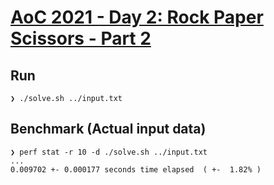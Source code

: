 # [AoC 2021 - Day 2: Rock Paper Scissors - Part 2](https://adventofcode.com/2022/day/2)

Run
---

```
❯ ./solve.sh ../input.txt
```


Benchmark (Actual input data)
-----------------------------

```
❯ perf stat -r 10 -d ./solve.sh ../input.txt
...
0.009702 +- 0.000177 seconds time elapsed  ( +-  1.82% )
```
